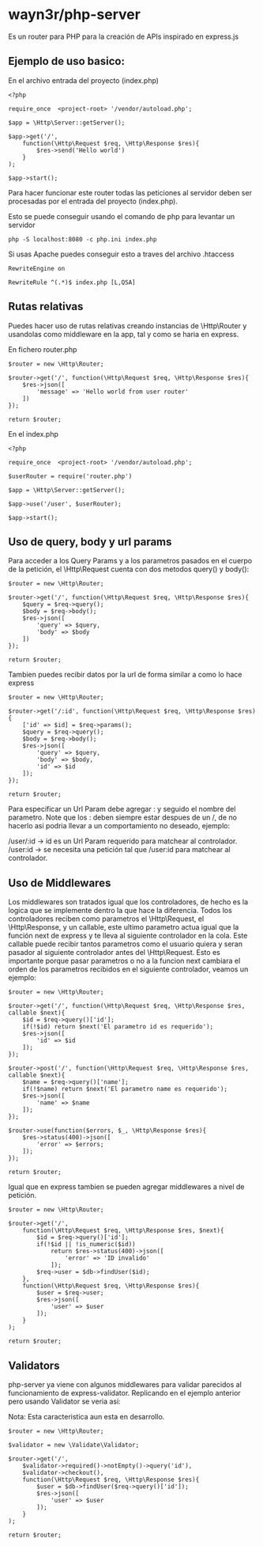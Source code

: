 # wayn3r/php-server

Es un router para PHP para la creación de APIs inspirado en express.js

## Ejemplo de uso basico:

En el archivo entrada del proyecto (index.php)

```
<?php

require_once  <project-root> '/vendor/autoload.php';

$app = \Http\Server::getServer();

$app->get('/', 
    function(\Http\Request $req, \Http\Response $res){
        $res->send('Hello world')
    }
);

$app->start();

```

Para hacer funcionar este router todas las peticiones al servidor deben ser procesadas por el entrada del proyecto (index.php).

Esto se puede conseguir usando el comando de php para levantar un servidor
```
php -S localhost:8080 -c php.ini index.php
```
Si usas Apache puedes conseguir esto a traves del archivo .htaccess
```
RewriteEngine on

RewriteRule ^(.*)$ index.php [L,QSA]
```

## Rutas relativas

Puedes hacer uso de rutas relativas creando instancias de \Http\Router y usandolas como middleware en la app, tal y como se haria en express.

En fichero router.php
```
$router = new \Http\Router;

$router->get('/', function(\Http\Request $req, \Http\Response $res){
    $res->json([
        'message' => 'Hello world from user router'
    ])
});

return $router;
``` 

En el index.php
```
<?php

require_once  <project-root> '/vendor/autoload.php';

$userRouter = require('router.php')

$app = \Http\Server::getServer();

$app->use('/user', $userRouter);

$app->start();

```

## Uso de query, body y url params

Para acceder a los Query Params y a los parametros pasados en el cuerpo de la petición, el \Http\Request cuenta con dos metodos query() y body():
```
$router = new \Http\Router;

$router->get('/', function(\Http\Request $req, \Http\Response $res){
    $query = $req->query();
    $body = $req->body();
    $res->json([
        'query' => $query,
        'body' => $body
    ])
});

return $router;
```
Tambien puedes recibir datos por la url de forma similar a como lo hace express
```
$router = new \Http\Router;

$router->get('/:id', function(\Http\Request $req, \Http\Response $res){
    ['id' => $id] = $req->params();
    $query = $req->query();
    $body = $req->body();
    $res->json([
        'query' => $query,
        'body' => $body,
        'id' => $id
    ]);
});

return $router;
```
Para especificar un Url Param debe agregar : y seguido el nombre del parametro. Note que los : deben siempre estar despues de un /, de no hacerlo asi podria llevar a un comportamiento no deseado, ejemplo:

/user/:id -> id es un Url Param requerido para matchear al controlador.
/user:id -> se necesita una petición tal que /user:id para matchear al controlador.

## Uso de Middlewares

Los middlewares son tratados igual que los controladores, de hecho es la logica que se implemente dentro la que hace la diferencia.
Todos los controladores reciben como parametros el \Http\Request, el \Http\Response, y un callable, este ultimo parametro actua igual que la función next de express y te lleva al siguiente controlador en la cola.
Este callable puede recibir tantos parametros como el usuario quiera y seran pasador al siguiente controlador antes del \Http\Request. 
Esto es importante porque pasar parametros o no a la funcion next cambiara el orden de los parametros recibidos en el siguiente controlador, veamos un ejemplo:

```
$router = new \Http\Router;

$router->get('/', function(\Http\Request $req, \Http\Response $res, callable $next){
    $id = $req->query()['id'];
    if(!$id) return $next('El parametro id es requerido');
    $res->json([
        'id' => $id
    ]);
});

$router->post('/', function(\Http\Request $req, \Http\Response $res, callable $next){
    $name = $req->query()['name'];
    if(!$name) return $next('El parametro name es requerido');
    $res->json([
        'name' => $name
    ]);
});

$router->use(function($errors, $_, \Http\Response $res){
    $res->status(400)->json([
        'error' => $errors;
    ]);
});

return $router;
```
Igual que en express tambien se pueden agregar middlewares a nivel de petición.
```
$router = new \Http\Router;

$router->get('/', 
    function(\Http\Request $req, \Http\Response $res, $next){
        $id = $req->query()['id'];
        if(!$id || !is_numeric($id)) 
            return $res->status(400)->json([
                'error' => 'ID invalido'
            ]); 
        $req->user = $db->findUser($id);
    },
    function(\Http\Request $req, \Http\Response $res){
        $user = $req->user;
        $res->json([
            'user' => $user
        ]);
    }
);

return $router;

```

## Validators

php-server ya viene con algunos middlewares para validar parecidos al funcionamiento de express-validator. Replicando en el ejemplo anterior pero usando Validator se veria asi:

Nota: Esta caracteristica aun esta en desarrollo.
```
$router = new \Http\Router;

$validator = new \Validate\Validator;

$router->get('/', 
    $validator->required()->notEmpty()->query('id'),
    $validator->checkout(),
    function(\Http\Request $req, \Http\Response $res){
        $user = $db->findUser($req->query()['id']);
        $res->json([
            'user' => $user
        ]);
    }
);

return $router;

```